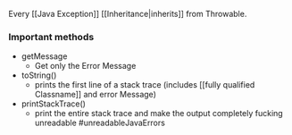 Every [[Java Exception]] [[Inheritance|inherits]] from Throwable.

### Important methods
- getMessage
	- Get only the Error Message
- toString()
	- prints the first line of a stack trace (includes [[fully qualified Classname]] and error Message)
- printStackTrace()
	- print the entire stack trace and make the output completely fucking unreadable \#unreadableJavaErrors
